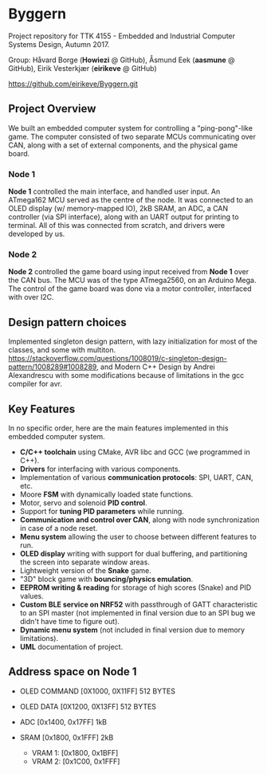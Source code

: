 # Byggern

Project repository for TTK 4155 - Embedded and Industrial Computer Systems Design, Autumn 2017.  

Group: Håvard Borge (__Howiezi__ @ GitHub), Åsmund Eek (__aasmune__ @ GitHub), Eirik Vesterkjær (__eirikeve__ @ GitHub)  


https://github.com/eirikeve/Byggern.git

## Project Overview

We built an embedded computer system for controlling a "ping-pong"-like game. The computer consisted of two separate MCUs communicating over CAN, along with a set of external components, and the physical game board.

### Node 1

__Node 1__ controlled the main interface, and handled user input. An ATmega162 MCU served as the centre of the node. It was connected to an OLED display (w/ memory-mapped IO), 2kB SRAM, an ADC, a CAN controller (via SPI interface), along with an UART output for printing to terminal. All of this was connected from scratch, and drivers were developed by us.

### Node 2
__Node 2__ controlled the game board using input received from __Node 1__ over the CAN bus. The MCU was of the type ATmega2560, on an Arduino Mega. The control of the game board was done via a motor controller, interfaced with over I2C.

## Design pattern choices
Implemented singleton design pattern, with lazy initialization for most of the classes, and some with multiton.
https://stackoverflow.com/questions/1008019/c-singleton-design-pattern/1008289#1008289, and Modern C++ Design by Andrei Alexandrescu with some modifications because of limitations in the gcc compiler for avr.


## Key Features

In no specific order, here are the main features implemented in this embedded computer system.

* __C/C++ toolchain__ using CMake, AVR libc and GCC (we programmed in C++).
* __Drivers__ for interfacing with various components.  
* Implementation of various __communication protocols__: SPI, UART, CAN, etc.
* Moore __FSM__ with dynamically loaded state functions.  
* Motor, servo and solenoid __PID control__.
* Support for __tuning PID parameters__ while running.
* __Communication and control over CAN__, along with node synchronization in case of a node reset.
* __Menu system__ allowing the user to choose between different features to run.  
* __OLED display__ writing with support for dual buffering, and partitioning the screen into separate window areas.  
* Lightweight version of the __Snake__ game.  
* "3D" block game with __bouncing/physics emulation__.  
* __EEPROM writing & reading__ for storage of high scores (Snake) and PID values.  
* __Custom BLE service on NRF52__ with passthrough of GATT characteristic to an SPI master (not implemented in final version due to an SPI bug we didn't have time to figure out).  
* __Dynamic menu system__ (not included in final version due to memory limitations). 
* __UML__ documentation of project.


## Address space on Node 1
- OLED COMMAND
[0X1000, 0X11FF] 512 BYTES

- OLED DATA
[0X1200, 0X13FF] 512 BYTES

- ADC
[0x1400, 0x17FF] 1kB

- SRAM
[0x1800, 0x1FFF] 2kB
    - VRAM 1: [0x1800, 0x1BFF]
    - VRAM 2: [0x1C00, 0x1FFF]

